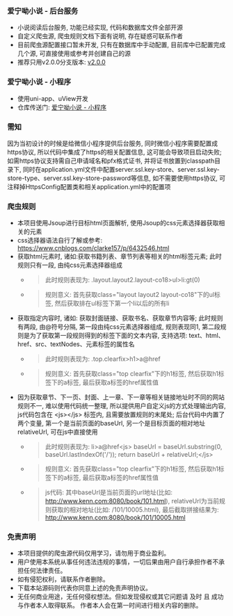 ### 爱宁呦小说 - 后台服务
- 小说阅读后台服务, 功能已经实现, 代码和数据库文件全部开源
- 自定义爬虫源, 爬虫规则文档下面有说明, 存在疑惑可联系作者
- 目前爬虫源配置接口暂未开发, 只有在数据库中手动配置, 目前库中已配置完成几个源, 可直接使用或参考并创建自己的源
- 推荐只用v2.0.0分支版本: [v2.0.0](https://gitee.com/jun-kenn/ai-ning-book/tree/v2.0.0)

### 爱宁呦小说 - 小程序
- 使用uni-app、uView开发
- 仓库传送门: [爱宁呦小说 - 小程序](https://gitee.com/jun-kenn/ai-ning-book-ui.git)

### 需知
因为当初设计的时候是给微信小程序提供后台服务, 同时微信小程序需要配置成https协议, 所以代码中集成了https的相关配置信息, 这可能会导致项目启动失败; 
如需https协议支持需自己申请域名和pfx格式证书, 并将证书放置到classpath目录下, 同时在application.yml文件中配置server.ssl.key-store、server.ssl.key-store-type、server.ssl.key-store-password等信息, 
如不需要使用https协议, 可注释掉HttpsConfig配置类和相关application.yml中的配置项

### 爬虫规则
- 本项目使用Jsoup进行目标html页面解析, 使用Jsoup的css元素选择器获取相关的元素
- css选择器语法自行了解或参考: https://www.cnblogs.com/clarke157/p/6432546.html
- 获取html元素时, 诸如:获取书籍列表、章节列表等相关的html标签元素; 此时规则只有一段, 由纯css元素选择器组成 
  - > 此时规则表现为: .layout.layout2.layout-co18>ul>li:gt(0)
  - > 规则意义: 首先获取class="layout layout2 layout-co18"下的ul标签, 然后获取排在ul标签下第一个li以后的所有li
- 获取指定内容时, 诸如: 获取封面链接、获取书名、获取章节内容等; 此时规则有两段, 由@符号分隔, 第一段由纯css元素选择器组成, 规则表现同1, 第二段规则是为了获取第一段规则得到的标签下面的文本内容, 支持选项: text、html、href、src、textNodes、元素标签的属性名
  - > 此时规则表现为: .top.clearfix>h1>a@href
  - > 规则意义: 首先获取class="top clearfix"下的h1标签, 然后获取h1标签下的a标签, 最后获取a标签的href属性值
- 因为获取章节、下一页、封面、上一章、下一章等相关链接地址时不同的网站规则不一, 难以使用代码统一整理, 所以提供用户自定义js的方式处理输出内容, js代码包含在 &lt;js&gt;&lt;/js&gt; 标签内, 且需要放置规则的末尾处; 后台代码中内置了两个变量, 第一个是当前页面的baseUrl, 另一个是目标页面的相对地址relativeUrl, 可在js中直接使用
  - > 此时规则表现为: li>a@href&lt;js&gt; baseUrl = baseUrl.substring(0, baseUrl.lastIndexOf('/')); return baseUrl + relativeUrl;&lt;/js&gt;
  - > 规则意义: 首先获取class="top clearfix"下的h1标签, 然后获取h1标签下的a标签, 最后获取a标签的href属性值 
  - > js代码: 其中baseUrl是当前页面的url地址(比如: http://www.kenn.com:8080/book/101.html), relativeUrl为当前规则获取的相对地址(比如: /101/10005.html), 最后截取拼接结果为: http://www.kenn.com:8080/book/101/10005.html

### 免责声明
- 本项目提供的爬虫源代码仅用学习，请勿用于商业盈利。
- 用户使用本系统从事任何违法违规的事情，一切后果由用户自行承担作者不承担任何法律责任。
- 如有侵犯权利，请联系作者删除。
- 下载本站源码则代表你同意上述的免责声明协议。
- 无任何商业用途，无任何侵权想法。但如发现侵权或其它问题请 及时 且 成功 与作者本人取得联系。
  作者本人会在第一时间进行相关内容的删除。